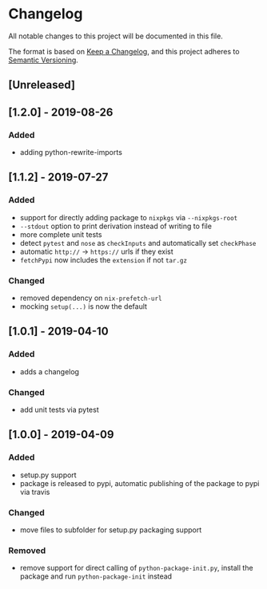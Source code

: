 # Changelog
All notable changes to this project will be documented in this file.

The format is based on [Keep a Changelog](https://keepachangelog.com/en/1.0.0/),
and this project adheres to [Semantic Versioning](https://semver.org/spec/v2.0.0.html).

## [Unreleased]

## [1.2.0] - 2019-08-26

### Added
 - adding python-rewrite-imports

## [1.1.2] - 2019-07-27

### Added
 - support for directly adding package to `nixpkgs` via `--nixpkgs-root`
 - `--stdout` option to print derivation instead of writing to file
 - more complete unit tests
 - detect `pytest` and `nose` as `checkInputs` and automatically set `checkPhase`
 - automatic `http://` -> `https://` urls if they exist
 - `fetchPypi` now includes the `extension` if not `tar.gz`

### Changed
 - removed dependency on `nix-prefetch-url`
 - mocking `setup(...)` is now the default

## [1.0.1] - 2019-04-10
### Added
- adds a changelog

### Changed
- add unit tests via pytest

## [1.0.0] - 2019-04-09
### Added
- setup.py support
- package is released to pypi, automatic publishing of the package to pypi via travis

### Changed
- move files to subfolder for setup.py packaging support

### Removed
- remove support for direct calling of `python-package-init.py`, install the
  package and run `python-package-init` instead
